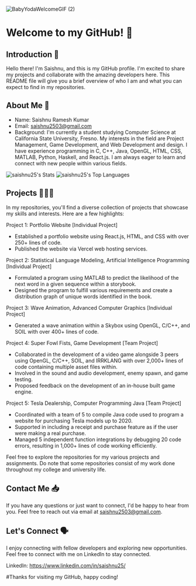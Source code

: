 ![BabyYodaWelcomeGIF (2)](https://github.com/saishnu25/saishnu25/assets/71780053/c5762069-dfec-4ead-b2dd-c47c2d5c4a56)
# Welcome to my GitHub! 👋 

## Introduction 🚀
Hello there! I'm Saishnu, and this is my GitHub profile. I'm excited to share my projects and collaborate with the amazing developers here. This README file will give you a brief overview of who I am and what you can expect to find in my repositories.

## About Me 🤔
- Name: Saishnu Ramesh Kumar
- Email: saishnu2503@gmail.com
- Background:
I'm currently a student studying Computer Science at California State University, Fresno. My interests in the field are Project Management, Game Development, and Web Development and design. I have experience programming in C, C++, Java, OpenGL, HTML, CSS, MATLAB, Python, Haskell, and React.js. I am always eager to learn and connect with new people within various fields. 

![saishnu25's Stats](https://github-readme-stats.vercel.app/api?username=saishnu25&theme=react&show_icons=true&hide_border=true&count_private=true)
![saishnu25's Top Languages](https://github-readme-stats.vercel.app/api/top-langs/?username=saishnu25&theme=react&show_icons=true&hide_border=true&layout=compact)

## Projects 🧑🏽‍💻
In my repositories, you'll find a diverse collection of projects that showcase my skills and interests. Here are a few highlights:

Project 1: Portfolio Website [Individual Project]
- Established a portfolio website using React.js, HTML, and CSS with over 250+ lines of code.
- Published the website via Vercel web hosting services. 

Project 2: Statistical Language Modeling, Artificial Intelligence Programming [Individual Project]
- Formulated a program using MATLAB to predict the likelihood of the next word in a given sequence within a storybook.
- Designed the program to fulfill various requirements and create a distribution graph of unique words identified in the book.

Project 3: Wave Animation, Advanced Computer Graphics [Individual Project]
- Generated a wave animation within a Skybox using OpenGL, C/C++, and SOIL with over 400+ lines of code.

Project 4: Super Fowl Fists, Game Development [Team Project]
- Collaborated in the development of a video game alongside 3 peers using OpenGL, C/C++, SOIL, and IRRKLANG with over 2,000+ lines of code containing multiple asset files within.
- Involved in the sound and audio development, enemy spawn, and game testing.
- Proposed feedback on the development of an in-house built game engine.

Project 5: Tesla Dealership, Computer Programming Java [Team Project]
- Coordinated with a team of 5 to compile Java code used to program a website for purchasing Tesla models up to 2020.
- Supported in including a receipt and purchase feature as if the user were making a real purchase.
- Managed 5 independent function integrations by debugging 20 code errors, resulting in 1,000+  lines of code working efficiently.

Feel free to explore the repositories for my various projects and assignments. Do note that some repositories consist of my work done throughout my college and university life.

## Contact Me 📥
If you have any questions or just want to connect, I'd be happy to hear from you. Feel free to reach out via email at saishnu2503@gmail.com.

## Let's Connect 🗣️
I enjoy connecting with fellow developers and exploring new opportunities. Feel free to connect with me on LinkedIn to stay connected. 

LinkedIn: https://www.linkedin.com/in/saishnu25/

#Thanks for visiting my GitHub, happy coding!
